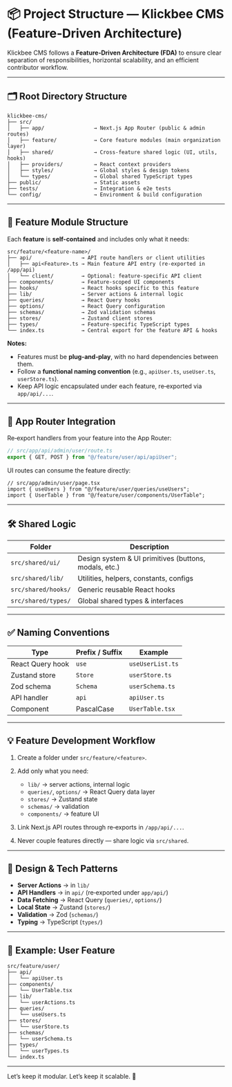 # 📦 Project Structure — Klickbee CMS (Feature‑Driven Architecture)

Klickbee CMS follows a **Feature‑Driven Architecture (FDA)** to ensure clear separation of responsibilities, horizontal scalability, and an efficient contributor workflow.

---

## 🗂️ Root Directory Structure

```
klickbee-cms/
├── src/
│   ├── app/                → Next.js App Router (public & admin routes)
│   ├── feature/            → Core feature modules (main organization layer)
│   ├── shared/             → Cross-feature shared logic (UI, utils, hooks)
│   ├── providers/          → React context providers
│   ├── styles/             → Global styles & design tokens
│   └── types/              → Global shared TypeScript types
├── public/                 → Static assets
├── tests/                  → Integration & e2e tests
└── config/                 → Environment & build configuration
```

---

## 🧩 Feature Module Structure

Each **feature** is **self-contained** and includes only what it needs:

```
src/feature/<feature-name>/
├── api/                → API route handlers or client utilities
│   ├── api<Feature>.ts → Main feature API entry (re‑exported in /app/api)
│   └── client/         → Optional: feature‑specific API client
├── components/         → Feature‑scoped UI components
├── hooks/              → React hooks specific to this feature
├── lib/                → Server actions & internal logic
├── queries/            → React Query hooks
├── options/            → React Query configuration
├── schemas/            → Zod validation schemas
├── stores/             → Zustand client stores
├── types/              → Feature‑specific TypeScript types
└── index.ts            → Central export for the feature API & hooks
```

**Notes:**

* Features must be **plug‑and‑play**, with no hard dependencies between them.
* Follow a **functional naming convention** (e.g., `apiUser.ts`, `useUser.ts`, `userStore.ts`).
* Keep API logic encapsulated under each feature, re‑exported via `app/api/...`.

---

## 🔗 App Router Integration

Re‑export handlers from your feature into the App Router:

```ts
// src/app/api/admin/user/route.ts
export { GET, POST } from "@/feature/user/api/apiUser";
```

UI routes can consume the feature directly:

```tsx
// src/app/admin/user/page.tsx
import { useUsers } from "@/feature/user/queries/useUsers";
import { UserTable } from "@/feature/user/components/UserTable";
```

---

## 🛠 Shared Logic

| Folder              | Description                                           |
| ------------------- | ----------------------------------------------------- |
| `src/shared/ui/`    | Design system & UI primitives (buttons, modals, etc.) |
| `src/shared/lib/`   | Utilities, helpers, constants, configs                |
| `src/shared/hooks/` | Generic reusable React hooks                          |
| `src/shared/types/` | Global shared types & interfaces                      |

---

## ✅ Naming Conventions

| Type             | Prefix / Suffix | Example          |
| ---------------- | --------------- | ---------------- |
| React Query hook | `use`           | `useUserList.ts` |
| Zustand store    | `Store`         | `userStore.ts`   |
| Zod schema       | `Schema`        | `userSchema.ts`  |
| API handler      | `api`           | `apiUser.ts`     |
| Component        | PascalCase      | `UserTable.tsx`  |

---

## 💡 Feature Development Workflow

1. Create a folder under `src/feature/<feature>`.
2. Add only what you need:

	* `lib/` → server actions, internal logic
	* `queries/`, `options/` → React Query data layer
	* `stores/` → Zustand state
	* `schemas/` → validation
	* `components/` → feature UI
3. Link Next.js API routes through re‑exports in `/app/api/...`.
4. Never couple features directly — share logic via `src/shared`.

---

## 🧬 Design & Tech Patterns

* **Server Actions** → in `lib/`
* **API Handlers** → in `api/` (re‑exported under `app/api/`)
* **Data Fetching** → React Query (`queries/`, `options/`)
* **Local State** → Zustand (`stores/`)
* **Validation** → Zod (`schemas/`)
* **Typing** → TypeScript (`types/`)

---

## 🧱 Example: User Feature

```
src/feature/user/
├── api/
│   └── apiUser.ts
├── components/
│   └── UserTable.tsx
├── lib/
│   └── userActions.ts
├── queries/
│   └── useUsers.ts
├── stores/
│   └── userStore.ts
├── schemas/
│   └── userSchema.ts
├── types/
│   └── userTypes.ts
└── index.ts
```

---

Let’s keep it modular. Let’s keep it scalable. 🚀
